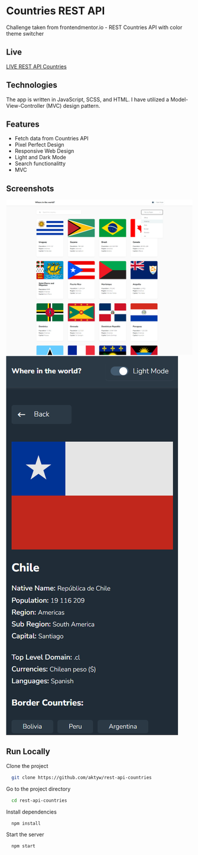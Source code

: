 
# Countries REST API 

Challenge taken from frontendmentor.io - REST Countries API with color theme switcher

## Live 

[LIVE REST API Countries](https://countries-mvc.netlify.app/)

## Technologies

The app is written in JavaScript, SCSS, and HTML. I have utilized a Model-View-Controller (MVC) design pattern.

## Features

* Fetch data from Countries API
* Pixel Perfect Design
* Responsive Web Design
* Light and Dark Mode
* Search functionalitty
* MVC


## Screenshots

![Overview](./public/ss-01.png?raw=true)
![Dark mode Mobile](./public/ss-02.png?raw=true)


## Run Locally

Clone the project

```bash
  git clone https://github.com/aktyw/rest-api-countries
```

Go to the project directory

```bash
  cd rest-api-countries
```

Install dependencies

```bash
  npm install
```

Start the server

```bash
  npm start
```

